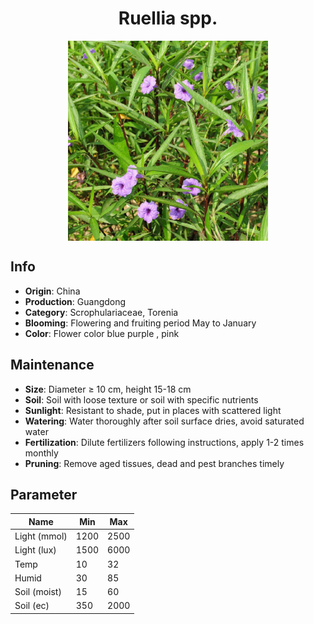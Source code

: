 <h1 align='center'>Ruellia spp.</h1>
<p align="center">
    <img 
        align='center'
        width='320'
        src="../images/ruellia spp.png" 
        alt='Ruellia spp.' />
</p>

## Info

 - **Origin**: China
 - **Production**: Guangdong
 - **Category**: Scrophulariaceae, Torenia
 - **Blooming**: Flowering and fruiting period May to January
 - **Color**: Flower color blue purple , pink

## Maintenance

 - **Size**: Diameter ≥ 10 cm, height 15-18 cm
 - **Soil**: Soil with loose texture or soil with specific nutrients
 - **Sunlight**: Resistant to shade, put in places with scattered light
 - **Watering**: Water thoroughly after soil surface dries, avoid saturated water
 - **Fertilization**: Dilute fertilizers following instructions, apply 1-2 times monthly
 - **Pruning**: Remove aged tissues, dead and pest branches timely

## Parameter

| Name         | Min  | Max   |
|--------------|------|-------|
| Light (mmol) | 1200 | 2500  |
| Light (lux)  | 1500 | 6000 |
| Temp         | 10    | 32    |
| Humid        | 30   | 85    |
| Soil (moist) | 15   | 60    |
| Soil (ec)    | 350  | 2000  |